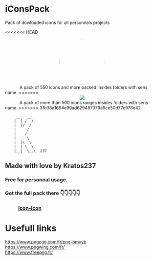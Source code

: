 # iConsPack
Pack of dowloaded icons for all personnals projects

<<<<<<< HEAD
<center><img src="https://encrypted-tbn0.gstatic.com/images?q=tbn%3AANd9GcS9N5hKiiKz1wlt7lV4XX9s9jsadECOL2Yclg&usqp=CAU" style="width:150px; border-radius:50%"></center>
 &nbsp;&nbsp; &nbsp;&nbsp; &nbsp;&nbsp; &nbsp;&nbsp; A pack of 550 icons and more packed insides folders with sens name.
=======
<center><img src="https://maxcdn.icons8.com/app/uploads/2017/03/dusk.png" style="100%"></center>
 &nbsp;&nbsp; &nbsp;&nbsp; &nbsp;&nbsp; &nbsp;&nbsp; A pack of more than 500 icons ranges insides folders with sens name.
>>>>>>> 31b38a1694e99ad629487379a9ce50d77e978e42


         __   __
        |  | /  /  
        |  |/  /
        |     /  
        |    /
        |     \
        |  |\  \
        |  | \  \   
        |__|  \__\  237
        
        
      
## Made with love by Kratos237

### Free for personnal usage. 
### Get the full pack there 👇👇👇👇👇
### &nbsp;&nbsp; &nbsp;&nbsp; &nbsp;&nbsp; &nbsp;&nbsp;<a href="https://icon-icons.com/">Icon-icon</a>
# Usefull links
https://www.pngegg.com/fr/png-bmvyb <br/>
https://www.pngwing.com/fr/<br/>
https://www.freepng.fr/<br/>

